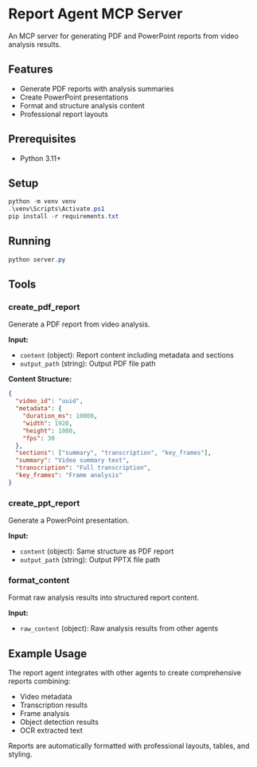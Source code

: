 # Report Agent MCP Server

An MCP server for generating PDF and PowerPoint reports from video analysis results.

## Features

- Generate PDF reports with analysis summaries
- Create PowerPoint presentations
- Format and structure analysis content
- Professional report layouts

## Prerequisites

- Python 3.11+

## Setup

```powershell
python -m venv venv
.\venv\Scripts\Activate.ps1
pip install -r requirements.txt
```

## Running

```powershell
python server.py
```

## Tools

### create_pdf_report
Generate a PDF report from video analysis.

**Input:**
- `content` (object): Report content including metadata and sections
- `output_path` (string): Output PDF file path

**Content Structure:**
```json
{
  "video_id": "uuid",
  "metadata": {
    "duration_ms": 10000,
    "width": 1920,
    "height": 1080,
    "fps": 30
  },
  "sections": ["summary", "transcription", "key_frames"],
  "summary": "Video summary text",
  "transcription": "Full transcription",
  "key_frames": "Frame analysis"
}
```

### create_ppt_report
Generate a PowerPoint presentation.

**Input:**
- `content` (object): Same structure as PDF report
- `output_path` (string): Output PPTX file path

### format_content
Format raw analysis results into structured report content.

**Input:**
- `raw_content` (object): Raw analysis results from other agents

## Example Usage

The report agent integrates with other agents to create comprehensive reports combining:
- Video metadata
- Transcription results
- Frame analysis
- Object detection results
- OCR extracted text

Reports are automatically formatted with professional layouts, tables, and styling.
